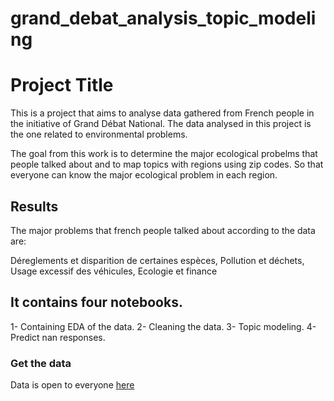 # grand_debat_analysis_topic_modeling
 # Project Title

This is a project that aims to analyse data gathered from French people in the initiative of Grand Débat National. The data analysed in this project is the one related to environmental problems.

The goal from this work is to determine the major ecological probelms that people talked about and to map topics with regions using zip codes.
So that everyone can know the major ecological problem in each region.

## Results

The major problems that french people talked about according to the data are:

Déreglements et disparition de certaines espèces, Pollution et déchets, Usage excessif des véhicules, Ecologie et finance


## It contains four notebooks.

1- Containing EDA of the data.
2- Cleaning the data.
3- Topic modeling.
4- Predict nan responses.


### Get the data

Data is open to everyone [here](https://www.data.gouv.fr/en/datasets/donnees-ouvertes-du-grand-debat-national/)

